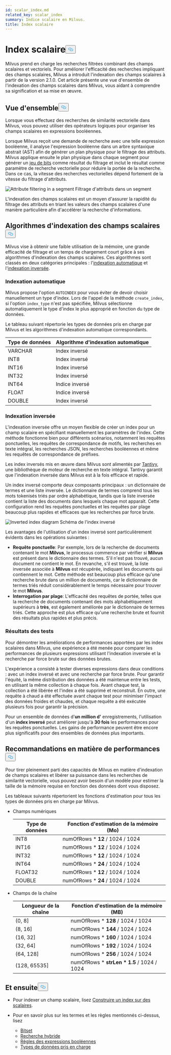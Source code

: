 ```yaml
---
id: scalar_index.md
related_key: scalar_index
summary: Indice scalaire en Milvus.
title: Index scalaire
---
```

<h1 id="Scalar-Index" class="common-anchor-header">Index scalaire<button data-href="#Scalar-Index" class="anchor-icon" translate="no">
      <svg translate="no"
        aria-hidden="true"
        focusable="false"
        height="20"
        version="1.1"
        viewBox="0 0 16 16"
        width="16"
      >
        <path
          fill="#0092E4"
          fill-rule="evenodd"
          d="M4 9h1v1H4c-1.5 0-3-1.69-3-3.5S2.55 3 4 3h4c1.45 0 3 1.69 3 3.5 0 1.41-.91 2.72-2 3.25V8.59c.58-.45 1-1.27 1-2.09C10 5.22 8.98 4 8 4H4c-.98 0-2 1.22-2 2.5S3 9 4 9zm9-3h-1v1h1c1 0 2 1.22 2 2.5S13.98 12 13 12H9c-.98 0-2-1.22-2-2.5 0-.83.42-1.64 1-2.09V6.25c-1.09.53-2 1.84-2 3.25C6 11.31 7.55 13 9 13h4c1.45 0 3-1.69 3-3.5S14.5 6 13 6z"
        ></path>
      </svg>
    </button></h1><p>Milvus prend en charge les recherches filtrées combinant des champs scalaires et vectoriels. Pour améliorer l'efficacité des recherches impliquant des champs scalaires, Milvus a introduit l'indexation des champs scalaires à partir de la version 2.1.0. Cet article présente une vue d'ensemble de l'indexation des champs scalaires dans Milvus, vous aidant à comprendre sa signification et sa mise en œuvre.</p>
<h2 id="Overview" class="common-anchor-header">Vue d'ensemble<button data-href="#Overview" class="anchor-icon" translate="no">
      <svg translate="no"
        aria-hidden="true"
        focusable="false"
        height="20"
        version="1.1"
        viewBox="0 0 16 16"
        width="16"
      >
        <path
          fill="#0092E4"
          fill-rule="evenodd"
          d="M4 9h1v1H4c-1.5 0-3-1.69-3-3.5S2.55 3 4 3h4c1.45 0 3 1.69 3 3.5 0 1.41-.91 2.72-2 3.25V8.59c.58-.45 1-1.27 1-2.09C10 5.22 8.98 4 8 4H4c-.98 0-2 1.22-2 2.5S3 9 4 9zm9-3h-1v1h1c1 0 2 1.22 2 2.5S13.98 12 13 12H9c-.98 0-2-1.22-2-2.5 0-.83.42-1.64 1-2.09V6.25c-1.09.53-2 1.84-2 3.25C6 11.31 7.55 13 9 13h4c1.45 0 3-1.69 3-3.5S14.5 6 13 6z"
        ></path>
      </svg>
    </button></h2><p>Lorsque vous effectuez des recherches de similarité vectorielle dans Milvus, vous pouvez utiliser des opérateurs logiques pour organiser les champs scalaires en expressions booléennes.</p>
<p>Lorsque Milvus reçoit une demande de recherche avec une telle expression booléenne, il analyse l'expression booléenne dans un arbre syntaxique abstrait (AST) afin de générer un plan physique pour le filtrage des attributs. Milvus applique ensuite le plan physique dans chaque segment pour générer un <a href="/docs/fr/bitset.md">jeu de bits</a> comme résultat du filtrage et inclut le résultat comme paramètre de recherche vectorielle pour réduire la portée de la recherche. Dans ce cas, la vitesse des recherches vectorielles dépend fortement de la vitesse du filtrage d'attributs.</p>
<p>
  
   <span class="img-wrapper"> <img translate="no" src="/docs/v2.5.x/assets/scalar_index.png" alt="Attribute filtering in a segment" class="doc-image" id="attribute-filtering-in-a-segment" />
   </span> <span class="img-wrapper"> <span>Filtrage d'attributs dans un segment</span> </span></p>
<p>L'indexation des champs scalaires est un moyen d'assurer la rapidité du filtrage des attributs en triant les valeurs des champs scalaires d'une manière particulière afin d'accélérer la recherche d'informations.</p>
<h2 id="Scalar-field-indexing-algorithms" class="common-anchor-header">Algorithmes d'indexation des champs scalaires<button data-href="#Scalar-field-indexing-algorithms" class="anchor-icon" translate="no">
      <svg translate="no"
        aria-hidden="true"
        focusable="false"
        height="20"
        version="1.1"
        viewBox="0 0 16 16"
        width="16"
      >
        <path
          fill="#0092E4"
          fill-rule="evenodd"
          d="M4 9h1v1H4c-1.5 0-3-1.69-3-3.5S2.55 3 4 3h4c1.45 0 3 1.69 3 3.5 0 1.41-.91 2.72-2 3.25V8.59c.58-.45 1-1.27 1-2.09C10 5.22 8.98 4 8 4H4c-.98 0-2 1.22-2 2.5S3 9 4 9zm9-3h-1v1h1c1 0 2 1.22 2 2.5S13.98 12 13 12H9c-.98 0-2-1.22-2-2.5 0-.83.42-1.64 1-2.09V6.25c-1.09.53-2 1.84-2 3.25C6 11.31 7.55 13 9 13h4c1.45 0 3-1.69 3-3.5S14.5 6 13 6z"
        ></path>
      </svg>
    </button></h2><p>Milvus vise à obtenir une faible utilisation de la mémoire, une grande efficacité de filtrage et un temps de chargement court grâce à ses algorithmes d'indexation des champs scalaires. Ces algorithmes sont classés en deux catégories principales : l'<a href="#auto-indexing">indexation automatique</a> et l'<a href="#inverted-indexing">indexation inversée</a>.</p>
<h3 id="Auto-indexing" class="common-anchor-header">Indexation automatique</h3><p>Milvus propose l'option <code translate="no">AUTOINDEX</code> pour vous éviter de devoir choisir manuellement un type d'index. Lors de l'appel de la méthode <code translate="no">create_index</code>, si l'option <code translate="no">index_type</code> n'est pas spécifiée, Milvus sélectionne automatiquement le type d'index le plus approprié en fonction du type de données.</p>
<p>Le tableau suivant répertorie les types de données pris en charge par Milvus et les algorithmes d'indexation automatique correspondants.</p>
<table>
<thead>
<tr><th>Type de données</th><th>Algorithme d'indexation automatique</th></tr>
</thead>
<tbody>
<tr><td>VARCHAR</td><td>Index inversé</td></tr>
<tr><td>INT8</td><td>Index inversé</td></tr>
<tr><td>INT16</td><td>Index inversé</td></tr>
<tr><td>INT32</td><td>Index inversé</td></tr>
<tr><td>INT64</td><td>Indice inversé</td></tr>
<tr><td>FLOAT</td><td>Indice inversé</td></tr>
<tr><td>DOUBLE</td><td>Index inversé</td></tr>
</tbody>
</table>
<h3 id="Inverted-indexing" class="common-anchor-header">Indexation inversée</h3><p>L'indexation inversée offre un moyen flexible de créer un index pour un champ scalaire en spécifiant manuellement les paramètres de l'index. Cette méthode fonctionne bien pour différents scénarios, notamment les requêtes ponctuelles, les requêtes de correspondance de motifs, les recherches en texte intégral, les recherches JSON, les recherches booléennes et même les requêtes de correspondance de préfixes.</p>
<p>Les index inversés mis en œuvre dans Milvus sont alimentés par <a href="https://github.com/quickwit-oss/tantivy">Tantivy</a>, une bibliothèque de moteur de recherche en texte intégral. Tantivy garantit que l'indexation inversée dans Milvus est à la fois efficace et rapide.</p>
<p>Un index inversé comporte deux composants principaux : un dictionnaire de termes et une liste inversée. Le dictionnaire de termes comprend tous les mots tokenisés triés par ordre alphabétique, tandis que la liste inversée contient la liste des documents dans lesquels chaque mot apparaît. Cette configuration rend les requêtes ponctuelles et les requêtes par plage beaucoup plus rapides et efficaces que les recherches par force brute.</p>
<p>
  
   <span class="img-wrapper"> <img translate="no" src="/docs/v2.5.x/assets/scalar_index_inverted.png" alt="Inverted index diagram" class="doc-image" id="inverted-index-diagram" />
   </span> <span class="img-wrapper"> <span>Schéma de l'index inversé</span> </span></p>
<p>Les avantages de l'utilisation d'un index inversé sont particulièrement évidents dans les opérations suivantes :</p>
<ul>
<li><strong>Requête ponctuelle</strong>: Par exemple, lors de la recherche de documents contenant le mot <strong>Milvus</strong>, le processus commence par vérifier si <strong>Milvus</strong> est présent dans le dictionnaire des termes. S'il n'est pas trouvé, aucun document ne contient le mot. En revanche, s'il est trouvé, la liste inversée associée à <strong>Milvus</strong> est récupérée, indiquant les documents qui contiennent le mot. Cette méthode est beaucoup plus efficace qu'une recherche brute dans un million de documents, car le dictionnaire de termes triés réduit considérablement le temps nécessaire pour trouver le mot <strong>Milvus</strong>.</li>
<li><strong>Interrogation par plage</strong>: L'efficacité des requêtes de portée, telles que la recherche de documents contenant des mots alphabétiquement supérieurs à <strong>très</strong>, est également améliorée par le dictionnaire de termes triés. Cette approche est plus efficace qu'une recherche brute et fournit des résultats plus rapides et plus précis.</li>
</ul>
<h3 id="Test-results" class="common-anchor-header">Résultats des tests</h3><p>Pour démontrer les améliorations de performances apportées par les index scalaires dans Milvus, une expérience a été menée pour comparer les performances de plusieurs expressions utilisant l'indexation inversée et la recherche par force brute sur des données brutes.</p>
<p>L'expérience a consisté à tester diverses expressions dans deux conditions : avec un index inversé et avec une recherche par force brute. Pour garantir l'équité, la même distribution des données a été maintenue entre les tests, en utilisant la même collection à chaque fois. Avant chaque test, la collection a été libérée et l'index a été supprimé et reconstruit. En outre, une requête à chaud a été effectuée avant chaque test pour minimiser l'impact des données froides et chaudes, et chaque requête a été exécutée plusieurs fois pour garantir la précision.</p>
<p>Pour un ensemble de données d'<strong>un million d'</strong> enregistrements, l'utilisation d'un <strong>index inversé</strong> peut améliorer jusqu'à <strong>30 fois</strong> les performances pour les requêtes ponctuelles. Les gains de performance peuvent être encore plus significatifs pour des ensembles de données plus importants.</p>
<h2 id="Performance-recommandations" class="common-anchor-header">Recommandations en matière de performances<button data-href="#Performance-recommandations" class="anchor-icon" translate="no">
      <svg translate="no"
        aria-hidden="true"
        focusable="false"
        height="20"
        version="1.1"
        viewBox="0 0 16 16"
        width="16"
      >
        <path
          fill="#0092E4"
          fill-rule="evenodd"
          d="M4 9h1v1H4c-1.5 0-3-1.69-3-3.5S2.55 3 4 3h4c1.45 0 3 1.69 3 3.5 0 1.41-.91 2.72-2 3.25V8.59c.58-.45 1-1.27 1-2.09C10 5.22 8.98 4 8 4H4c-.98 0-2 1.22-2 2.5S3 9 4 9zm9-3h-1v1h1c1 0 2 1.22 2 2.5S13.98 12 13 12H9c-.98 0-2-1.22-2-2.5 0-.83.42-1.64 1-2.09V6.25c-1.09.53-2 1.84-2 3.25C6 11.31 7.55 13 9 13h4c1.45 0 3-1.69 3-3.5S14.5 6 13 6z"
        ></path>
      </svg>
    </button></h2><p>Pour tirer pleinement parti des capacités de Milvus en matière d'indexation de champs scalaires et libérer sa puissance dans les recherches de similarité vectorielle, vous pouvez avoir besoin d'un modèle pour estimer la taille de la mémoire requise en fonction des données dont vous disposez.</p>
<p>Les tableaux suivants répertorient les fonctions d'estimation pour tous les types de données pris en charge par Milvus.</p>
<ul>
<li><p>Champs numériques</p>
<table>
<thead>
<tr><th>Type de données</th><th>Fonction d'estimation de la mémoire (Mo)</th></tr>
</thead>
<tbody>
<tr><td>INT8</td><td>numOfRows * <strong>12</strong> / 1024 / 1024</td></tr>
<tr><td>INT16</td><td>numOfRows * <strong>12</strong> / 1024 / 1024</td></tr>
<tr><td>INT32</td><td>numOfRows * <strong>12</strong> / 1024 / 1024</td></tr>
<tr><td>INT64</td><td>numOfRows * <strong>24</strong> / 1024 / 1024</td></tr>
<tr><td>FLOAT32</td><td>numOfRows * <strong>12</strong> / 1024 / 1024</td></tr>
<tr><td>DOUBLE</td><td>numOfRows * <strong>24</strong> / 1024 / 1024</td></tr>
</tbody>
</table>
</li>
<li><p>Champs de la chaîne</p>
<table>
<thead>
<tr><th>Longueur de la chaîne</th><th>Fonction d'estimation de la mémoire (MB)</th></tr>
</thead>
<tbody>
<tr><td>(0, 8]</td><td>numOfRows * <strong>128</strong> / 1024 / 1024</td></tr>
<tr><td>(8, 16]</td><td>numOfRows * <strong>144</strong> / 1024 / 1024</td></tr>
<tr><td>(16, 32]</td><td>numOfRows * <strong>160</strong> / 1024 / 1024</td></tr>
<tr><td>(32, 64]</td><td>numOfRows * <strong>192</strong> / 1024 / 1024</td></tr>
<tr><td>(64, 128]</td><td>numOfRows * <strong>256</strong> / 1024 / 1024</td></tr>
<tr><td>(128, 65535]</td><td>numOfRows * <strong>strLen * 1.5</strong> / 1024 / 1024</td></tr>
</tbody>
</table>
</li>
</ul>
<h2 id="Whats-next" class="common-anchor-header">Et ensuite<button data-href="#Whats-next" class="anchor-icon" translate="no">
      <svg translate="no"
        aria-hidden="true"
        focusable="false"
        height="20"
        version="1.1"
        viewBox="0 0 16 16"
        width="16"
      >
        <path
          fill="#0092E4"
          fill-rule="evenodd"
          d="M4 9h1v1H4c-1.5 0-3-1.69-3-3.5S2.55 3 4 3h4c1.45 0 3 1.69 3 3.5 0 1.41-.91 2.72-2 3.25V8.59c.58-.45 1-1.27 1-2.09C10 5.22 8.98 4 8 4H4c-.98 0-2 1.22-2 2.5S3 9 4 9zm9-3h-1v1h1c1 0 2 1.22 2 2.5S13.98 12 13 12H9c-.98 0-2-1.22-2-2.5 0-.83.42-1.64 1-2.09V6.25c-1.09.53-2 1.84-2 3.25C6 11.31 7.55 13 9 13h4c1.45 0 3-1.69 3-3.5S14.5 6 13 6z"
        ></path>
      </svg>
    </button></h2><ul>
<li><p>Pour indexer un champ scalaire, lisez <a href="/docs/fr/index-scalar-fields.md">Construire un index sur des scalaires</a>.</p></li>
<li><p>Pour en savoir plus sur les termes et les règles mentionnés ci-dessus, lisez</p>
<ul>
<li><a href="/docs/fr/bitset.md">Bitset</a></li>
<li><a href="/docs/fr/multi-vector-search.md">Recherche hybride</a></li>
<li><a href="/docs/fr/boolean.md">Règles des expressions booléennes</a></li>
<li><a href="/docs/fr/schema.md#Supported-data-type">Types de données pris en charge</a></li>
</ul></li>
</ul>
